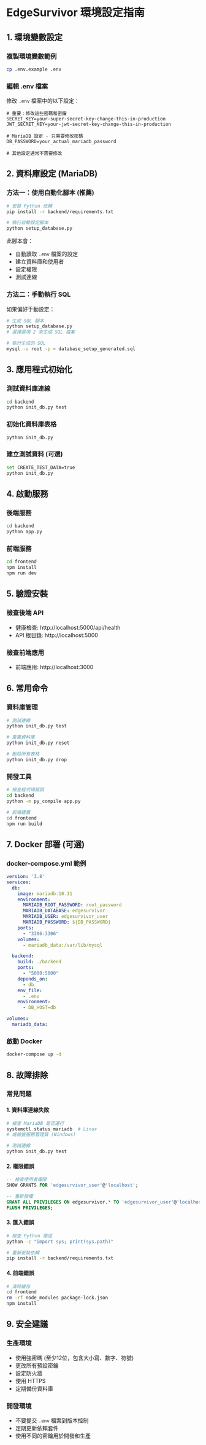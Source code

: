 # EdgeSurvivor 環境設定指南

## 1. 環境變數設定

### 複製環境變數範例
```bash
cp .env.example .env
```

### 編輯 .env 檔案
修改 `.env` 檔案中的以下設定：
```env
# 重要：修改這些密碼和密鑰
SECRET_KEY=your-super-secret-key-change-this-in-production
JWT_SECRET_KEY=your-jwt-secret-key-change-this-in-production

# MariaDB 設定 - 只需要修改密碼
DB_PASSWORD=your_actual_mariadb_password

# 其他設定通常不需要修改
```

## 2. 資料庫設定 (MariaDB)

### 方法一：使用自動化腳本 (推薦)
```bash
# 安裝 Python 依賴
pip install -r backend/requirements.txt

# 執行自動設定腳本
python setup_database.py
```
此腳本會：
- 自動讀取 `.env` 檔案的設定
- 建立資料庫和使用者
- 設定權限
- 測試連線

### 方法二：手動執行 SQL
如果偏好手動設定：
```bash
# 生成 SQL 腳本
python setup_database.py
# 選擇選項 2 來生成 SQL 檔案

# 執行生成的 SQL
mysql -u root -p < database_setup_generated.sql
```

## 3. 應用程式初始化

### 測試資料庫連線
```bash
cd backend
python init_db.py test
```

### 初始化資料庫表格
```bash
python init_db.py
```

### 建立測試資料 (可選)
```bash
set CREATE_TEST_DATA=true
python init_db.py
```

## 4. 啟動服務

### 後端服務
```bash
cd backend
python app.py
```

### 前端服務
```bash
cd frontend
npm install
npm run dev
```

## 5. 驗證安裝

### 檢查後端 API
- 健康檢查: http://localhost:5000/api/health
- API 根目錄: http://localhost:5000

### 檢查前端應用
- 前端應用: http://localhost:3000

## 6. 常用命令

### 資料庫管理
```bash
# 測試連線
python init_db.py test

# 重置資料庫
python init_db.py reset

# 刪除所有表格
python init_db.py drop
```

### 開發工具
```bash
# 檢查程式碼錯誤
cd backend
python -m py_compile app.py

# 前端建置
cd frontend
npm run build
```

## 7. Docker 部署 (可選)

### docker-compose.yml 範例
```yaml
version: '3.8'
services:
  db:
    image: mariadb:10.11
    environment:
      MARIADB_ROOT_PASSWORD: root_password
      MARIADB_DATABASE: edgesurvivor
      MARIADB_USER: edgesurvivor_user
      MARIADB_PASSWORD: ${DB_PASSWORD}
    ports:
      - "3306:3306"
    volumes:
      - mariadb_data:/var/lib/mysql

  backend:
    build: ./backend
    ports:
      - "5000:5000"
    depends_on:
      - db
    env_file:
      - .env
    environment:
      - DB_HOST=db

volumes:
  mariadb_data:
```

### 啟動 Docker
```bash
docker-compose up -d
```

## 8. 故障排除

### 常見問題

#### 1. 資料庫連線失敗
```bash
# 檢查 MariaDB 是否運行
systemctl status mariadb  # Linux
# 或檢查服務管理員 (Windows)

# 測試連線
python init_db.py test
```

#### 2. 權限錯誤
```sql
-- 檢查使用者權限
SHOW GRANTS FOR 'edgesurvivor_user'@'localhost';

-- 重新授權
GRANT ALL PRIVILEGES ON edgesurvivor.* TO 'edgesurvivor_user'@'localhost';
FLUSH PRIVILEGES;
```

#### 3. 匯入錯誤
```bash
# 檢查 Python 路徑
python -c "import sys; print(sys.path)"

# 重新安裝依賴
pip install -r backend/requirements.txt
```

#### 4. 前端錯誤
```bash
# 清除緩存
cd frontend
rm -rf node_modules package-lock.json
npm install
```

## 9. 安全建議

### 生產環境
- 使用強密碼 (至少12位，包含大小寫、數字、符號)
- 更改所有預設密鑰
- 設定防火牆
- 使用 HTTPS
- 定期備份資料庫

### 開發環境
- 不要提交 `.env` 檔案到版本控制
- 定期更新依賴套件
- 使用不同的密鑰用於開發和生產